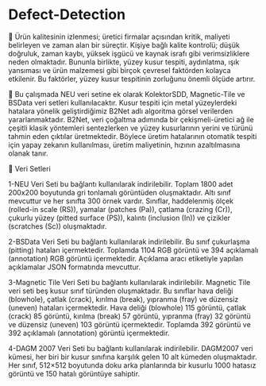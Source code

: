 # Defect-Detection
:triangular_flag_on_post: Ürün kalitesinin izlenmesi; üretici firmalar açısından kritik, maliyeti belirleyen ve zaman alan bir süreçtir. Kişiye bağlı kalite kontrolü; düşük doğruluk, zaman kaybı, yüksek işgücü ve kaynak israfı gibi verimsizliklere neden olmaktadır.  Bununla birlikte, yüzey kusur tespiti, aydınlatma, ışık yansıması ve ürün malzemesi gibi birçok çevresel faktörden kolayca etkilenir. Bu faktörler, yüzey kusur tespitinin zorluğunu önemli ölçüde artırır. 

:pushpin: Bu çalışmada NEU veri setine ek olarak KolektorSDD, Magnetic-Tile ve BSData veri setleri kullanılacaktır. Kusur tespiti için metal yüzeylerdeki hatalara yönelik geliştirdiğimiz B2Net adlı algoritma görsel verilerden yararlanmaktadır. B2Net, veri çoğaltma adımında bir çekişmeli-üretici ağ ile çeşitli klasik yöntemleri sentezlerken ve yüzey kusurlarının yerini ve türünü tahmin eden çıktılar üretmektedir. Böylece üretim hatalarının otomatik tespiti için yapay zekanın kullanılması, üretim maliyetinin, hızının azaltılmasına olanak tanır. 

:book: Veri Setleri

1-NEU Veri Seti bu bağlantı kullanılarak indirilebilir.
Toplam 1800 adet 200x200 boyutunda gri tonlamalı görüntüden oluşmaktadır. Altı sınıf mevcuttur ve her sınıfta 300 örnek vardır. Sınıflar, haddelenmiş ölçek (rolled-in scale (RS)), yamalar (patches (Pa)), çatlama (crazing (Cr)), çukurlu yüzey (pitted surface (PS)), kalıntı (inclusion (In)) ve çizikler (scratches (Sc)) oluşmaktadır. 

2-BSData Veri Seti bu bağlantı kullanılarak indirilebilir.
Bu sınıf çukurlaşma (pitting) hataları içermektedir. Toplamda 1104 RGB görüntü ve 394 açıklamalı (annotation) RGB görüntü içermektedir.  Açıklama aracı etiketiyle yapılan açıklamalar JSON formatında mevcuttur. 

3-Magnetic Tile Veri Seti bu bağlantı kullanılarak indirilebilir.
Magnetic Tile veri seti beş kusur sınıf türünden oluşmaktadır. Bu sınıflar hava deliği (blowhole), çatlak (crack), kırılma (break), yıpranma (fray) ve düzensiz (uneven) hataları içermektedir. Hava deliği (blowhole) 115 görüntü, çatlak (crack) 85 görüntü, kırılma (break) 57 görüntü, yıpranma (fray) 32 görüntü ve düzensiz (uneven) 103 görüntü içermektedir. Toplamda 392 görüntü ve 392 açıklamalı (annotation) görüntü içermektedir. 

4-DAGM 2007 Veri Seti bu bağlantı kullanılarak indirilebilir.
DAGM2007 veri kümesi, her biri bir kusur sınıfına karşılık gelen 10 alt kümeden oluşmaktadır. Her sınıf, 512×512 boyutunda doku arka planlarında bir kusurlu 1000 hatasız görüntü ve 150 hatalı görüntüye sahiptir.


